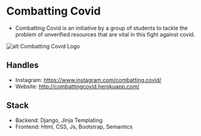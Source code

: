 # Combatting Covid
 - Combatting Covid is an initiative by a group of students to tackle the problem of unverified resources that are vital in this fight against covid.
 
![alt Combatting Covid Logo](https://github.com/ishivanshgoel/CoviHelp/blob/master/static/coviHelp.png "Combatting Covid Logo")

## Handles
 - Instagram: https://www.instagram.com/combatting.covid/
 - Website: http://combattingcovid.herokuapp.com/

## Stack
 - Backend: Django, Jinja Templating
 - Frontend: Html, CSS, Js, Bootstrap, Semantics
